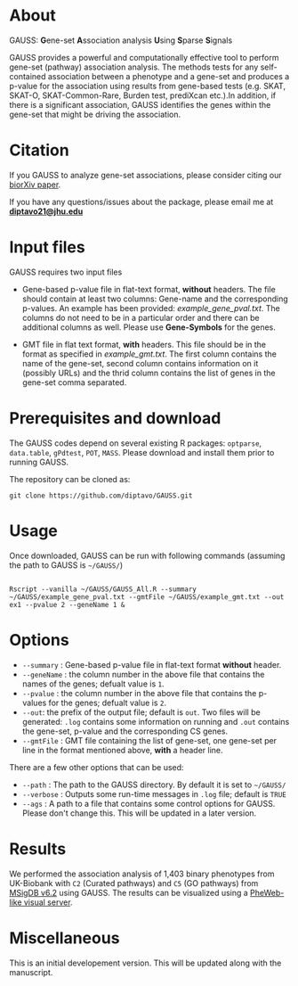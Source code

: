 # About

GAUSS: **G**ene-set **A**ssociation analysis **U**sing **S**parse **S**ignals

GAUSS provides a powerful and computationally effective tool to perform gene-set (pathway) association analysis. The methods tests for any self-contained association between a phenotype and a gene-set and produces a p-value for the association using results from gene-based tests (e.g. SKAT, SKAT-O, SKAT-Common-Rare, Burden test, prediXcan etc.).In addition, if there is a significant association, GAUSS identifies the genes within the gene-set that might be driving the association.

# Citation 

If you GAUSS to analyze gene-set associations, please consider citing our [biorXiv paper](https://www.biorxiv.org/content/10.1101/799791v1). 

If you have any questions/issues about the package, please email me at **diptavo21@jhu.edu**

# Input files

GAUSS requires two input files

- Gene-based p-value file in flat-text format, **without** headers. The file should contain at least two columns: Gene-name and the corresponding p-values. An example has been provided: *example_gene_pval.txt*. The columns do not need to be in a particular order and there can be additional columns as well. Please use **Gene-Symbols** for the genes.

- GMT file in flat text format, **with** headers. This file should be in the format as specified in *example_gmt.txt*. The first column contains the name of the gene-set, second column contains information on it (possibly URLs) and the thrid column contains the list of genes in the gene-set comma separated.

# Prerequisites and download

The GAUSS codes depend on several existing R packages: `optparse`, `data.table`, `gPdtest`, `POT`, `MASS`. Please download and install them prior to running GAUSS.

The repository can be cloned as:

`git clone https://github.com/diptavo/GAUSS.git`

# Usage

Once downloaded, GAUSS can be run with following commands (assuming the path to GAUSS is `~/GAUSS/`)

```

Rscript --vanilla ~/GAUSS/GAUSS_All.R --summary ~/GAUSS/example_gene_pval.txt --gmtFile ~/GAUSS/example_gmt.txt --out ex1 --pvalue 2 --geneName 1 &

```
# Options

- `--summary` : Gene-based p-value file in flat-text format **without** header.
- `--geneName` : the column number in the above file that contains the names of the genes; defualt value is `1`. 
- `--pvalue` : the column number in the above file that contains the p-values for the genes; defualt value is `2`. 
- `--out`: the prefix of the output file; default is `out`. Two files will be generated: `.log` contains some information on running and `.out` contains the gene-set, p-value and the corresponding CS genes.
- `--gmtFile` : GMT file containing the list of gene-set, one gene-set per line in the format mentioned above, **with** a header line.

There are a few other options that can be used:

- `--path` : The path to the GAUSS directory. By default it is set to `~/GAUSS/`
- `--verbose` : Outputs some run-time messages in `.log` file; default is `TRUE`
- `--ags` : A path to a file that contains some control options for GAUSS. Please don't change this. This will be updated in a later version.

# Results

We performed the association analysis of 1,403 binary phenotypes from UK-Biobank with `C2` (Curated pathways) and `C5` (GO pathways) from [MSigDB v6.2](https://data.broadinstitute.org/gsea-msigdb/msigdb/release/6.2/) using GAUSS. The results can be visualized using a [PheWeb-like visual server](http://ukb-pathway.leelabsg.org/). 

# Miscellaneous 

This is an initial developement version. This will be updated along with the manuscript. 
